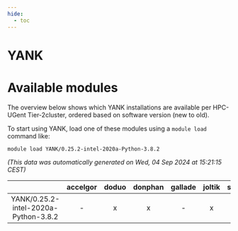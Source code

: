 ```yaml
---
hide:
  - toc
---
```


YANK
====

# Available modules


The overview below shows which YANK installations are available per HPC-UGent Tier-2cluster, ordered based on software version (new to old).

To start using YANK, load one of these modules using a `module load` command like:

```shell
module load YANK/0.25.2-intel-2020a-Python-3.8.2
```

*(This data was automatically generated on Wed, 04 Sep 2024 at 15:21:15 CEST)*  

| |accelgor|doduo|donphan|gallade|joltik|shinx|skitty|
| :---: | :---: | :---: | :---: | :---: | :---: | :---: | :---: |
|YANK/0.25.2-intel-2020a-Python-3.8.2|-|x|x|-|x|-|x|
